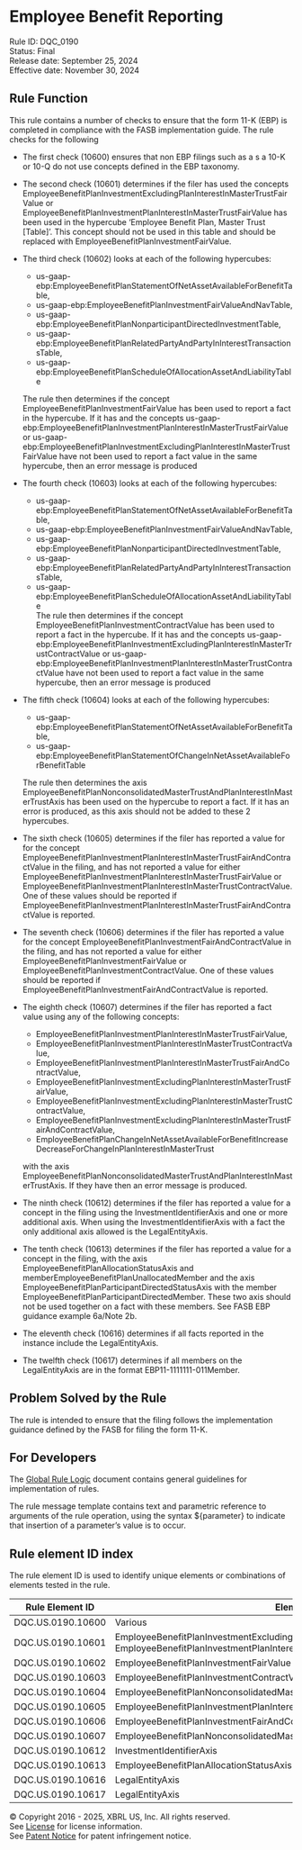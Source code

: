 # Employee Benefit Reporting
Rule ID: DQC_0190  
Status: Final  
Release date: September 25, 2024  
Effective date: November 30, 2024  
  
## Rule Function
This rule contains a number of checks to ensure that the form 11-K (EBP) is completed in compliance with the FASB implementation guide.  The rule checks for the following
  
*   The first check (10600) ensures that non EBP filings such as a s a 10-K or 10-Q do not use concepts defined in the EBP taxonomy.
*   The second check (10601) determines if the filer has used the concepts EmployeeBenefitPlanInvestmentExcludingPlanInterestInMasterTrustFairValue or EmployeeBenefitPlanInvestmentPlanInterestInMasterTrustFairValue has been used in the hypercube ‘Employee Benefit Plan, Master Trust \[Table\]’. This concept should not be used in this table and should be replaced with EmployeeBenefitPlanInvestmentFairValue.
*   The third check (10602) looks at each of the following hypercubes:
    
    *   us-gaap-ebp:EmployeeBenefitPlanStatementOfNetAssetAvailableForBenefitTable,
    *   us-gaap-ebp:EmployeeBenefitPlanInvestmentFairValueAndNavTable,
    *   us-gaap-ebp:EmployeeBenefitPlanNonparticipantDirectedInvestmentTable,
    *   us-gaap-ebp:EmployeeBenefitPlanRelatedPartyAndPartyInInterestTransactionsTable,
    *   us-gaap-ebp:EmployeeBenefitPlanScheduleOfAllocationAssetAndLiabilityTable
    
    The rule then determines if the concept EmployeeBenefitPlanInvestmentFairValue has been used to report a fact in the hypercube. If it has and the concepts us-gaap-ebp:EmployeeBenefitPlanInvestmentPlanInterestInMasterTrustFairValue or us-gaap-ebp:EmployeeBenefitPlanInvestmentExcludingPlanInterestInMasterTrustFairValue have not been used to report a fact value in the same hypercube, then an error message is produced
    
*   The fourth check (10603) looks at each of the following hypercubes:
    *   us-gaap-ebp:EmployeeBenefitPlanStatementOfNetAssetAvailableForBenefitTable,
    *   us-gaap-ebp:EmployeeBenefitPlanInvestmentFairValueAndNavTable,
    *   us-gaap-ebp:EmployeeBenefitPlanNonparticipantDirectedInvestmentTable,
    *   us-gaap-ebp:EmployeeBenefitPlanRelatedPartyAndPartyInInterestTransactionsTable,
    *   us-gaap-ebp:EmployeeBenefitPlanScheduleOfAllocationAssetAndLiabilityTable  
        The rule then determines if the concept EmployeeBenefitPlanInvestmentContractValue has been used to report a fact in the hypercube. If it has and the concepts us-gaap-ebp:EmployeeBenefitPlanInvestmentExcludingPlanInterestInMasterTrustContractValue or us-gaap-ebp:EmployeeBenefitPlanInvestmentPlanInterestInMasterTrustContractValue have not been used to report a fact value in the same hypercube, then an error message is produced
*   The fifth check (10604) looks at each of the following hypercubes:
    
    *   us-gaap-ebp:EmployeeBenefitPlanStatementOfNetAssetAvailableForBenefitTable,
    *   us-gaap-ebp:EmployeeBenefitPlanStatementOfChangeInNetAssetAvailableForBenefitTable
    
    The rule then determines the axis EmployeeBenefitPlanNonconsolidatedMasterTrustAndPlanInterestInMasterTrustAxis has been used on the hypercube to report a fact. If it has an error is produced, as this axis should not be added to these 2 hypercubes.
    
*   The sixth check (10605) determines if the filer has reported a value for for the concept EmployeeBenefitPlanInvestmentPlanInterestInMasterTrustFairAndContractValue in the filing, and has not reported a value for either EmployeeBenefitPlanInvestmentPlanInterestInMasterTrustFairValue or EmployeeBenefitPlanInvestmentPlanInterestInMasterTrustContractValue. One of these values should be reported if EmployeeBenefitPlanInvestmentPlanInterestInMasterTrustFairAndContractValue is reported.
*   The seventh check (10606) determines if the filer has reported a value for the concept EmployeeBenefitPlanInvestmentFairAndContractValue in the filing, and has not reported a value for either EmployeeBenefitPlanInvestmentFairValue or EmployeeBenefitPlanInvestmentContractValue. One of these values should be reported if EmployeeBenefitPlanInvestmentFairAndContractValue is reported.
*   The eighth check (10607) determines if the filer has reported a fact value using any of the following concepts:
    
    *   EmployeeBenefitPlanInvestmentPlanInterestInMasterTrustFairValue,
    *   EmployeeBenefitPlanInvestmentPlanInterestInMasterTrustContractValue,
    *   EmployeeBenefitPlanInvestmentPlanInterestInMasterTrustFairAndContractValue,
    *   EmployeeBenefitPlanInvestmentExcludingPlanInterestInMasterTrustFairValue,
    *   EmployeeBenefitPlanInvestmentExcludingPlanInterestInMasterTrustContractValue,
    *   EmployeeBenefitPlanInvestmentExcludingPlanInterestInMasterTrustFairAndContractValue,
    *   EmployeeBenefitPlanChangeInNetAssetAvailableForBenefitIncreaseDecreaseForChangeInPlanInterestInMasterTrust
    
    with the axis EmployeeBenefitPlanNonconsolidatedMasterTrustAndPlanInterestInMasterTrustAxis. If they have then an error message is produced.
    
*   The ninth check (10612) determines if the filer has reported a value for a concept in the filing using the InvestmentIdentifierAxis and one or more additional axis. When using the InvestmentIdentifierAxis with a fact the only additional axis allowed is the LegalEntityAxis.
*   The tenth check (10613) determines if the filer has reported a value for a concept in the filing, with the axis EmployeeBenefitPlanAllocationStatusAxis and memberEmployeeBenefitPlanUnallocatedMember and the axis EmployeeBenefitPlanParticipantDirectedStatusAxis with the member EmployeeBenefitPlanParticipantDirectedMember. These two axis should not be used together on a fact with these members. See FASB EBP guidance example 6a/Note 2b.
*   The eleventh check (10616) determines if all facts reported in the instance include the LegalEntityAxis.
*   The twelfth check (10617) determines if all members on the LegalEntityAxis are in the format EBP11-1111111-011Member.
   
## Problem Solved by the Rule
The rule is intended to ensure that the filing follows the implementation guidance defined by the FASB for filing the form 11-K.

## For Developers
The [Global Rule Logic](https://xbrl.us/dqc_0001) document contains general guidelines for implementation of rules.

The rule message template contains text and parametric reference to arguments of the rule operation, using the syntax ${parameter} to indicate that insertion of a parameter’s value is to occur.

## Rule element ID index  
The rule element ID is used to identify unique elements or combinations of elements tested in the rule.

|Rule Element ID|Element|
|--- |--- |
| DQC.US.0190.10600 |Various|
| DQC.US.0190.10601 |EmployeeBenefitPlanInvestmentExcludingPlanInterestInMasterTrustFairValue, EmployeeBenefitPlanInvestmentPlanInterestInMasterTrustFairValue|
| DQC.US.0190.10602 |EmployeeBenefitPlanInvestmentFairValue|
| DQC.US.0190.10603 |EmployeeBenefitPlanInvestmentContractValue|
| DQC.US.0190.10604 |EmployeeBenefitPlanNonconsolidatedMasterTrustAndPlanInterestInMasterTrustAxis|
| DQC.US.0190.10605 |EmployeeBenefitPlanInvestmentPlanInterestInMasterTrustFairAndContractValue|
| DQC.US.0190.10606 |EmployeeBenefitPlanInvestmentFairAndContractValue|
| DQC.US.0190.10607 |EmployeeBenefitPlanNonconsolidatedMasterTrustAndPlanInterestInMasterTrustAxis|
| DQC.US.0190.10612 |InvestmentIdentifierAxis|
| DQC.US.0190.10613 |EmployeeBenefitPlanAllocationStatusAxis|
| DQC.US.0190.10616 |LegalEntityAxis|
| DQC.US.0190.10617 |LegalEntityAxis|



© Copyright 2016 - 2025, XBRL US, Inc. All rights reserved.   
See [License](https://xbrl.us/dqc-license) for license information.  
See [Patent Notice](https://xbrl.us/dqc-patent) for patent infringement notice.  
